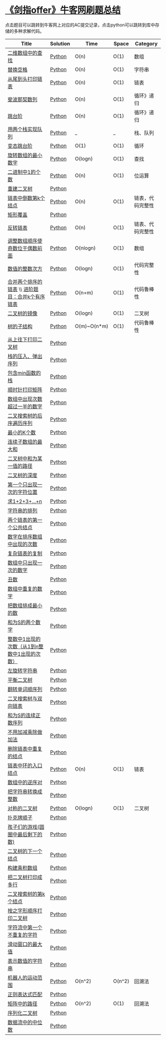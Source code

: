 # [《剑指offer》牛客网刷题总结](https://www.nowcoder.com/ta/coding-interviews)

点击题目可以跳转到牛客网上对应的AC提交记录，点击python可以跳转到库中存储的多种求解代码。

| Title | Solution | Time | Space | Category |
| --- | --- | --- | --- | --- |
| [二维数组中的查找](https://www.nowcoder.com/profile/4727991/codeBookDetail?submissionId=42453621) | [Python](./Python/二维数组中的查找.py) | O(n) | O(1) | 数组 |
| [替换空格](https://www.nowcoder.com/profile/4727991/codeBookDetail?submissionId=42460839) | [Python](./Python/替换空格.py) | O(n) | O(1) | 字符串 |
| [从尾到头打印链表](https://www.nowcoder.com/profile/4727991/codeBookDetail?submissionId=47907823) | [Python](./Python/从尾到头打印链表.py) | O(n) | O(1) | 链表 |
| [斐波那契数列](https://www.nowcoder.com/profile/4727991/codeBookDetail?submissionId=45227866) | [Python](./Python/斐波那契数列.py) | O(n) | O(1) | 循环》递归 |
| [跳台阶](https://www.nowcoder.com/profile/4727991/codeBookDetail?submissionId=45230720) | [Python](./Python/跳台阶.py) | O(n) | O(1) | 循环》递归 |
| [用两个栈实现队列](https://www.nowcoder.com/profile/4727991/codeBookDetail?submissionId=45235801) | [Python](./Python/用两个栈实现队列.py) | _ | _ | 栈、队列 |
| [变态跳台阶](https://www.nowcoder.com/profile/4727991/codeBookDetail?submissionId=45235366) | [Python](./Python/变态跳台阶.py) | O(1) | O(1) | 循环 |
| [旋转数组的最小数字](https://www.nowcoder.com/profile/4727991/codeBookDetail?submissionId=45236648) | [Python](./Python/旋转数组的最小数字.py) | O(logn) | O(1) | 查找 |
| [二进制中1的个数](https://www.nowcoder.com/profile/4727991/codeBookDetail?submissionId=46075299) | [Python](./Python/二进制中1的个数.py) | O(n) | O(1) | 位运算 |
| [重建二叉树]() | [Python](./Python/重建二叉树.py) |  |  |  |
| [链表中倒数第k个结点](https://www.nowcoder.com/profile/4727991/codeBookDetail?submissionId=47803984) | [Python](./Python/链表中倒数第k个结点.py) | O(n) | O(1) | 链表，代码完整性 |
| [矩形覆盖]() | [Python](./Python/矩形覆盖.py) |  |  |  |
| [反转链表](https://www.nowcoder.com/profile/4727991/codeBookDetail?submissionId=47806389) | [Python](./Python/反转链表.py) | O(n) | O(1) | 链表、代码完整性 |
| [调整数组顺序使奇数位于偶数前面](https://www.nowcoder.com/profile/4727991/codeBookDetail?submissionId=47802170) | [Python](./Python/调整数组顺序使奇数位于偶数前面.py) | O(nlogn) | O(1) | 数组 |
| [数值的整数次方](https://www.nowcoder.com/profile/4727991/codeBookDetail?submissionId=46083470) | [Python](./Python/数值的整数次方.py) | O(logn) | O(1) | 代码完整性 |
| [合并两个排序的链表](https://www.nowcoder.com/profile/4727991/codeBookDetail?submissionId=47808433)  \\\ [进阶题目：合并k个有序链表](https://blog.csdn.net/huhehaotechangsha/article/details/90573890) | [Python](./Python/合并两个排序的链表.py) | O(n+m) | O(1) | 代码鲁棒性 |
| [二叉树的镜像](https://www.nowcoder.com/profile/4727991/codeBookDetail?submissionId=47899162) | [Python](./Python/二叉树的镜像.py) | O(logn) | O(1) | 二叉树 |
| [树的子结构](https://www.nowcoder.com/profile/4727991/codeBookDetail?submissionId=47831600) | [Python](./Python/树的子结构.py) | O(m)~O(n*m) | O(1) | 代码鲁棒性 |
| [从上往下打印二叉树]() | [Python](./Python/从上往下打印二叉树.py) |  |  |  |
| [栈的压入、弹出序列]() | [Python](./Python/栈的压入、弹出序列.py) |  |  |  |
| [包含min函数的栈]() | [Python](./Python/包含min函数的栈.py) |  |  |  |
| [顺时针打印矩阵]() | [Python](./Python/顺时针打印矩阵.py) |  |  |  |
| [数组中出现次数超过一半的数字]() | [Python](./Python/数组中出现次数超过一半的数字.py) |  |  |  |
| [二叉搜索树的后序遍历序列]() | [Python](./Python/二叉搜索树的后序遍历序列.py) |  |  |  |
| [最小的K个数]() | [Python](./Python/最小的K个数.py) |  |  |  |
| [连续子数组的最大和]() | [Python](./Python/连续子数组的最大和.py) |  |  |  |
| [二叉树中和为某一值的路径]() | [Python](./Python/二叉树中和为某一值的路径.py) |  |  |  |
| [二叉树的深度]() | [Python](./Python/二叉树的深度.py) |  |  |  |
| [第一个只出现一次的字符位置]() | [Python](./Python/第一个只出现一次的字符位置.py) |  |  |  |
| [求1+2+3+...+n]() | [Python](./Python/求1+2+3+...+n.py) |  |  |  |
| [字符串的排列]() | [Python](./Python/字符串的排列.py) |  |  |  |
| [两个链表的第一个公共结点]() | [Python](./Python/两个链表的第一个公共结点.py) |  |  |  |
| [数字在排序数组中出现的次数]() | [Python](./Python/数字在排序数组中出现的次数.py) |  |  |  |
| [复杂链表的复制]() | [Python](./Python/复杂链表的复制.py) |  |  |  |
| [数组中只出现一次的数字]() | [Python](./Python/数组中只出现一次的数字.py) |  |  |  |
| [丑数]() | [Python](./Python/丑数.py) |  |  |  |
| [数组中重复的数字]() | [Python](./Python/数组中重复的数字.py) |  |  |  |
| [把数组排成最小的数]() | [Python](./Python/把数组排成最小的数.py) |  |  |  |
| [和为S的两个数字]() | [Python](./Python/和为S的两个数字.py) |  |  |  |
| [整数中1出现的次数（从1到n整数中1出现的次数）]() | [Python](./Python/整数中1出现的次数（从1到n整数中1出现的次数）.py) |  |  |  |
| [左旋转字符串]() | [Python](./Python/左旋转字符串.py) |  |  |  |
| [平衡二叉树]() | [Python](./Python/平衡二叉树.py) |  |  |  |
| [翻转单词顺序列]() | [Python](./Python/翻转单词顺序列.py) |  |  |  |
| [二叉搜索树与双向链表]() | [Python](./Python/二叉搜索树与双向链表.py) |  |  |  |
| [和为S的连续正数序列]() | [Python](./Python/和为S的连续正数序列.py) |  |  |  |
| [不用加减乘除做加法]() | [Python](./Python/不用加减乘除做加法.py) |  |  |  |
| [删除链表中重复的结点]() | [Python](./Python/删除链表中重复的结点.py) |  |  |  |
| [链表中环的入口结点](https://www.nowcoder.com/profile/4727991/codeBookDetail?submissionId=47805238) | [Python](./Python/链表中环的入口结点.py) | O(n) | O(1) | 链表 |
| [数组中的逆序对]() | [Python](./Python/数组中的逆序对.py) |  |  |  |
| [把字符串转换成整数]() | [Python](./Python/把字符串转换成整数.py) |  |  |  |
| [对称的二叉树](https://www.nowcoder.com/profile/4727991/codeBookDetail?submissionId=47902100) | [Python](./Python/对称的二叉树.py) | O(logn) | O(1) | 二叉树 |
| [扑克牌顺子]() | [Python](./Python/扑克牌顺子.py) |  |  |  |
| [孩子们的游戏(圆圈中最后剩下的数)]() | [Python](./Python/孩子们的游戏（圆圈中最后剩下的数）.py) |  |  |  |
| [二叉树的下一个结点]() | [Python](./Python/二叉树的下一个结点.py) |  |  |  |
| [构建乘积数组]() | [Python](./Python/构建乘积数组.py) |  |  |  |
| [把二叉树打印成多行]() | [Python](./Python/把二叉树打印成多行.py) |  |  |  |
| [二叉搜索树的第k个结点]() | [Python](./Python/二叉搜索树的第k个结点.py) |  |  |  |
| [按之字形顺序打印二叉树]() | [Python](./Python/按之字形顺序打印二叉树.py) |  |  |  |
| [字符流中第一个不重复的字符]() | [Python](./Python/字符流中第一个不重复的字符.py) |  |  |  |
| [滑动窗口的最大值]() | [Python](./Python/滑动窗口的最大值.py) |  |  |  |
| [表示数值的字符串]() | [Python](./Python/表示数值的字符串.py) |  |  |  |
| [机器人的运动范围]() | [Python](./Python/机器人的运动范围.py) | O(n^2) | O(n^2) | 回溯法 |
| [正则表达式匹配]() | [Python](./Python/正则表达式匹配.py) |  |  |  |
| [矩阵中的路径]() | [Python](./Python/矩阵中的路径.py) | O(n^2) | O(1) | 回溯法 |
| [序列化二叉树]() | [Python](./Python/序列化二叉树.py) |  |  |  |
| [数据流中的中位数]() | [Python](./Python/数据流中的中位数.py) |  |  |  |
